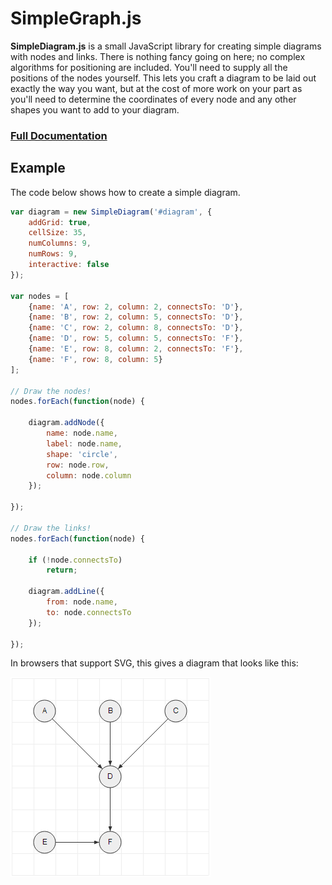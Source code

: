 # SimpleGraph.js

**SimpleDiagram.js** is a small JavaScript library for creating simple diagrams with nodes and links.
There is nothing fancy going on here; no complex algorithms for positioning are included.
You'll need to supply all the positions of the nodes yourself. This lets you craft
a diagram to be laid out exactly the way you want, but at the cost of more work on your part
as you'll need to determine the coordinates of every node and any other shapes you want to add to
your diagram.

### [Full Documentation](docs.md)

## Example

The code below shows how to create a simple diagram.


```javascript
var diagram = new SimpleDiagram('#diagram', {
    addGrid: true,
    cellSize: 35,
    numColumns: 9,
    numRows: 9,
    interactive: false
});

var nodes = [
    {name: 'A', row: 2, column: 2, connectsTo: 'D'},
    {name: 'B', row: 2, column: 5, connectsTo: 'D'},
    {name: 'C', row: 2, column: 8, connectsTo: 'D'},
    {name: 'D', row: 5, column: 5, connectsTo: 'F'},
    {name: 'E', row: 8, column: 2, connectsTo: 'F'},
    {name: 'F', row: 8, column: 5}
];

// Draw the nodes!
nodes.forEach(function(node) {

    diagram.addNode({
        name: node.name,
        label: node.name,
        shape: 'circle',
        row: node.row,
        column: node.column
    });

});

// Draw the links!
nodes.forEach(function(node) {

    if (!node.connectsTo)
        return;

    diagram.addLine({
        from: node.name,
        to: node.connectsTo
    });

});
```

In browsers that support SVG, this gives a diagram that looks like this:

![Example image](example1.png)
